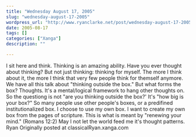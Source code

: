 ```yaml
---
title: "Wednesday August 17, 2005"
slug: "wednesday-august-17-2005"
wordpress_url: "http://www.ryanclarke.net/post/wednesday-august-17-2005/"
date: 2005-08-17
tags: []
categories: ["Xanga"]
description: ""

---
```


I sit here and think. Thinking is an amazing ability. Have you ever thought about thinking? But not just thinking: thinking for myself. The more I think about it, the more I think that very few people think for themself anymore. We have all this talk about "thinking outside the box." But what forms the box? Thoughts. It's a mental/logical framework to hang other thoughts on. So the questiong is not "are you thinking outside the box?' It's "how big is your box?" So many people use other people's boxes, or a predifined institutionalized box. I choose to use my own box. I want to create my own box from the pages of scripture. This is what is meant by "renewing your mind." (Romans 12:2) May I not let the world feed me it's thought patterns.
 Ryan
Originally posted at classicalRyan.xanga.com
